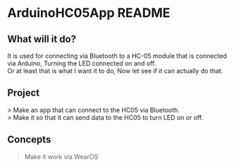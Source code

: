 # ArduinoHC05App README
<h2> What will it do? </h2>
It is used for connecting via Bluetooth to a HC-05 module that is connected via Arduino, Turning the LED connected on and off. <br>
Or at least that is what I want it to do, Now let see if it can actually do that.

<h2> Project </h2>
 > Make an app that can connect to the HC05 via Bluetooth. <br>
 > Make it so that it can send data to the HC05 to turn LED on or off.
 

<h2> Concepts </h2>

 >Make it work via WearOS
